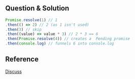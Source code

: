 ## Question & Solution
```javascript
Promise.resolve(1) // 1
.then(() => 2) // 2 (as 1 isn't used)
.then(3) // skip
.then((value) => value * 3) // 2 * 3 == 6
.then(Promise.resolve(4)) // creates a  Pending promise
.then(console.log) // funnels 6 into console.log
```

## Reference
[Discuss](https://bigfrontend.dev/quiz/3-promise-then-callbacks/discuss)

